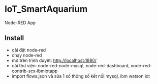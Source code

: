 # IoT_SmartAquarium

Node-RED App

## Install

- cài đặt node-red
- chạy node-red
- mở trên trình duyệt: <http://localhost:1880/>
- cài thư viện: node-red-node-mysql, node-red-dashboard, node-red-contrib-scx-ibmiotapp
- import flows.json và sửa 1 số thông số kết nối mysql, ibm watson iot
